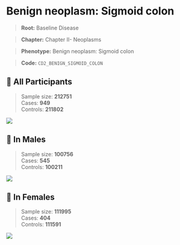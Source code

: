 # Benign neoplasm: Sigmoid colon

> **Root:** Baseline Disease  

> **Chapter:** Chapter II- Neoplasms  

> **Phenotype:** Benign neoplasm: Sigmoid colon  

> **Code:** `CD2_BENIGN_SIGMOID_COLON`

## 🧪 All Participants  
> Sample size: **212751**  
> Cases: **949**  
> Controls: **211802**
<img src="/Disease/Figures/ALL/Baseline/CD2_BENIGN_SIGMOID_COLON.png"/>
<CsvTable src="/public/Disease/Data/ALL/Baseline/LG_CD2_BENIGN_SIGMOID_COLON.csv" label="🔍 View full results" />

## 👨 In Males  
> Sample size: **100756**  
> Cases: **545**  
> Controls: **100211**
<img src="/Disease/Figures/Male/Baseline/CD2_BENIGN_SIGMOID_COLON.png"/>
<CsvTable src="/public/Disease/Data/Male/Baseline/LG_CD2_BENIGN_SIGMOID_COLON.csv" label="🔍 View full results" />

## 👩 In Females  
> Sample size: **111995**  
> Cases: **404**  
> Controls: **111591**
<img src="/Disease/Figures/Female/Baseline/CD2_BENIGN_SIGMOID_COLON.png"/>
<CsvTable src="/public/Disease/Data/Female/Baseline/LG_CD2_BENIGN_SIGMOID_COLON.csv" label="🔍 View full results" />
